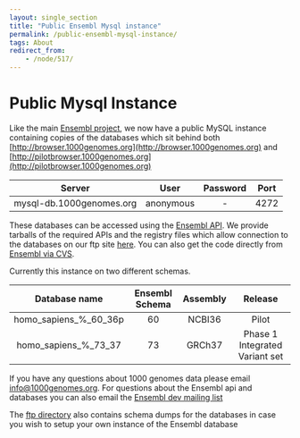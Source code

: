 ```yaml
---
layout: single_section
title: "Public Ensembl Mysql instance"
permalink: /public-ensembl-mysql-instance/
tags: About
redirect_from:
    - /node/517/
---
```


# Public Mysql Instance

Like the main [Ensembl project](http://www.ensembl.org/info/data/mysql.html), we now have a public MySQL instance containing copies of the databases which sit behind both [http://browser.1000genomes.org](http://browser.1000genomes.org) and [http://pilotbrowser.1000genomes.org](http://pilotbrowser.1000genomes.org)


| Server | User | Password | Port |
|:--:|:--:|:--:|:--:|
|mysql-db.1000genomes.org | anonymous | - | 4272 |

These databases can be accessed using the [Ensembl API](http://www.ensembl.org/info/data/api.html). We provide tarballs of the required APIs and the registry files which allow connection to the databases on our ftp site [here](ftp://ftp.1000genomes.ebi.ac.uk/vol1/ftp/technical/browser/). You can also get the code directly from [Ensembl via CVS](http://www.ensembl.org/info/docs/api/api_cvs.html).

Currently this instance on two different schemas.

| Database name | Ensembl Schema | Assembly | Release |
|:--:|:--:|:--:|:--:|
| homo_sapiens_%_60_36p | 60 | NCBI36 | Pilot |
| homo_sapiens_%_73_37 | 73 | GRCh37 | Phase 1 Integrated Variant set |

If you have any questions about 1000 genomes data please email [info@1000genomes.org](mailto:info@1000genomes.org). For questions about the Ensembl api and databases you can also email the [Ensembl dev mailing list](http://www.ensembl.org/info/about/contact/mailing.html)

The [ftp directory](ftp://ftp.1000genomes.ebi.ac.uk/vol1/ftp/technical/browser/) also contains schema dumps for the databases in case you wish to setup your own instance of the Ensembl database

